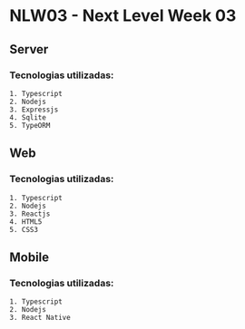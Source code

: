 # NLW03 - Next Level Week 03
## Server
### Tecnologias utilizadas:
    1. Typescript
    2. Nodejs
    3. Expressjs
    4. Sqlite
    5. TypeORM

## Web
### Tecnologias utilizadas:
    1. Typescript
    2. Nodejs
    3. Reactjs
    4. HTML5
    5. CSS3

## Mobile
### Tecnologias utilizadas:
    1. Typescript
    2. Nodejs
    3. React Native
